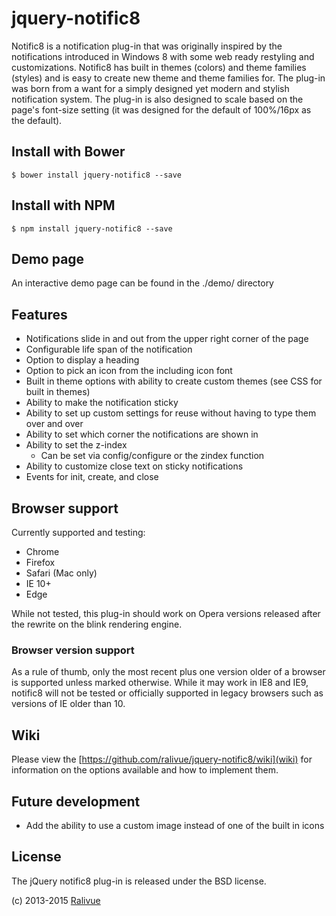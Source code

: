 # jquery-notific8

Notific8 is a notification plug-in that was originally inspired by the notifications introduced in Windows 8 with some web ready restyling and customizations. Notific8 has built in themes (colors) and theme families (styles) and is easy to create new theme and theme families for. The plug-in was born from a want for a simply designed yet modern and stylish notification system. The plug-in is also designed to scale based on the page's font-size setting (it was designed for the default of 100%/16px as the default).

## Install with Bower

    $ bower install jquery-notific8 --save

## Install with NPM

    $ npm install jquery-notific8 --save

## Demo page

An interactive demo page can be found in the ./demo/ directory

## Features

* Notifications slide in and out from the upper right corner of the page
* Configurable life span of the notification
* Option to display a heading
* Option to pick an icon from the including icon font
* Built in theme options with ability to create custom themes (see CSS for built in themes)
* Ability to make the notification sticky
* Ability to set up custom settings for reuse without having to type them over and over
* Ability to set which corner the notifications are shown in
* Ability to set the z-index
    * Can be set via config/configure or the zindex function
* Ability to customize close text on sticky notifications
* Events for init, create, and close

## Browser support

Currently supported and testing:

* Chrome
* Firefox
* Safari (Mac only)
* IE 10+
* Edge

While not tested, this plug-in should work on Opera versions released after the rewrite on the blink rendering engine.

### Browser version support

As a rule of thumb, only the most recent plus one version older of a browser is supported unless marked otherwise. While it may work in IE8 and IE9, notific8 will not be tested or officially supported in legacy browsers such as versions of IE older than 10.

## Wiki

Please view the [https://github.com/ralivue/jquery-notific8/wiki](wiki) for information on the options available and how to implement them.

## Future development

* Add the ability to use a custom image instead of one of the built in icons

## License

The jQuery notific8 plug-in is released under the BSD license.

(c) 2013-2015 [Ralivue](http://ralivue.com)
